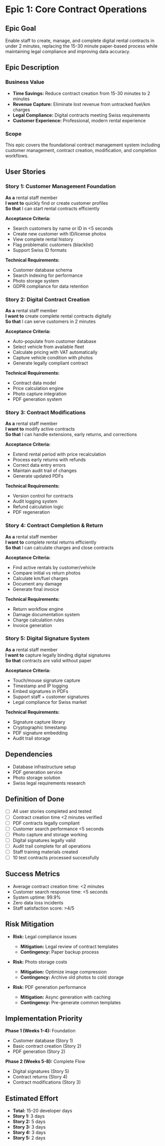# Epic 1: Core Contract Operations

## Epic Goal
Enable staff to create, manage, and complete digital rental contracts in under 2 minutes, replacing the 15-30 minute paper-based process while maintaining legal compliance and improving data accuracy.

## Epic Description

### Business Value
- **Time Savings:** Reduce contract creation from 15-30 minutes to 2 minutes
- **Revenue Capture:** Eliminate lost revenue from untracked fuel/km charges
- **Legal Compliance:** Digital contracts meeting Swiss requirements
- **Customer Experience:** Professional, modern rental experience

### Scope
This epic covers the foundational contract management system including customer management, contract creation, modification, and completion workflows.

## User Stories

### Story 1: Customer Management Foundation
**As a** rental staff member  
**I want to** quickly find or create customer profiles  
**So that** I can start rental contracts efficiently

**Acceptance Criteria:**
- Search customers by name or ID in <5 seconds
- Create new customer with ID/license photos
- View complete rental history
- Flag problematic customers (blacklist)
- Support Swiss ID formats

**Technical Requirements:**
- Customer database schema
- Search indexing for performance
- Photo storage system
- GDPR compliance for data retention

### Story 2: Digital Contract Creation
**As a** rental staff member  
**I want to** create complete rental contracts digitally  
**So that** I can serve customers in 2 minutes

**Acceptance Criteria:**
- Auto-populate from customer database
- Select vehicle from available fleet
- Calculate pricing with VAT automatically
- Capture vehicle condition with photos
- Generate legally compliant contract

**Technical Requirements:**
- Contract data model
- Price calculation engine
- Photo capture integration
- PDF generation system

### Story 3: Contract Modifications
**As a** rental staff member  
**I want to** modify active contracts  
**So that** I can handle extensions, early returns, and corrections

**Acceptance Criteria:**
- Extend rental period with price recalculation
- Process early returns with refunds
- Correct data entry errors
- Maintain audit trail of changes
- Generate updated PDFs

**Technical Requirements:**
- Version control for contracts
- Audit logging system
- Refund calculation logic
- PDF regeneration

### Story 4: Contract Completion & Return
**As a** rental staff member  
**I want to** complete rental returns efficiently  
**So that** I can calculate charges and close contracts

**Acceptance Criteria:**
- Find active rentals by customer/vehicle
- Compare initial vs return photos
- Calculate km/fuel charges
- Document any damage
- Generate final invoice

**Technical Requirements:**
- Return workflow engine
- Damage documentation system
- Charge calculation rules
- Invoice generation

### Story 5: Digital Signature System
**As a** rental staff member  
**I want to** capture legally binding digital signatures  
**So that** contracts are valid without paper

**Acceptance Criteria:**
- Touch/mouse signature capture
- Timestamp and IP logging
- Embed signatures in PDFs
- Support staff + customer signatures
- Legal compliance for Swiss market

**Technical Requirements:**
- Signature capture library
- Cryptographic timestamp
- PDF signature embedding
- Audit trail storage

## Dependencies
- Database infrastructure setup
- PDF generation service
- Photo storage solution
- Swiss legal requirements research

## Definition of Done
- [ ] All user stories completed and tested
- [ ] Contract creation time <2 minutes verified
- [ ] PDF contracts legally compliant
- [ ] Customer search performance <5 seconds
- [ ] Photo capture and storage working
- [ ] Digital signatures legally valid
- [ ] Audit trail complete for all operations
- [ ] Staff training materials created
- [ ] 10 test contracts processed successfully

## Success Metrics
- Average contract creation time: <2 minutes
- Customer search response time: <5 seconds  
- System uptime: 99.9%
- Zero data loss incidents
- Staff satisfaction score: >4/5

## Risk Mitigation
- **Risk:** Legal compliance issues
  - **Mitigation:** Legal review of contract templates
  - **Contingency:** Paper backup process

- **Risk:** Photo storage costs
  - **Mitigation:** Optimize image compression
  - **Contingency:** Archive old photos to cold storage

- **Risk:** PDF generation performance
  - **Mitigation:** Async generation with caching
  - **Contingency:** Pre-generate common templates

## Implementation Priority
**Phase 1 (Weeks 1-4):** Foundation
- Customer database (Story 1)
- Basic contract creation (Story 2)
- PDF generation (Story 2)

**Phase 2 (Weeks 5-8):** Complete Flow  
- Digital signatures (Story 5)
- Contract returns (Story 4)
- Contract modifications (Story 3)

## Estimated Effort
- **Total:** 15-20 developer days
- **Story 1:** 3 days
- **Story 2:** 5 days
- **Story 3:** 3 days
- **Story 4:** 3 days
- **Story 5:** 2 days